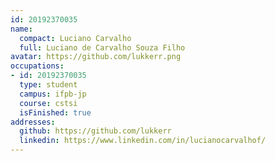 ```yaml
---
id: 20192370035
name:
  compact: Luciano Carvalho
  full: Luciano de Carvalho Souza Filho
avatar: https://github.com/lukkerr.png
occupations:
- id: 20192370035
  type: student
  campus: ifpb-jp
  course: cstsi
  isFinished: true
addresses:
  github: https://github.com/lukkerr
  linkedin: https://www.linkedin.com/in/lucianocarvalhof/
---
```

